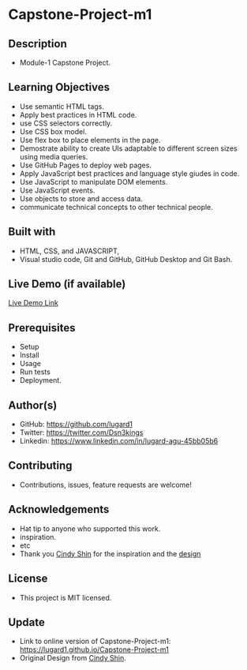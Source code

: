 # Capstone-Project-m1
## Description
- Module-1 Capstone Project.
## Learning Objectives
- Use semantic HTML tags.
- Apply best practices in HTML code.
- use CSS selectors correctly.
- Use CSS box model.
- Use flex box to place elements in the page.
- Demostrate ability to create UIs adaptable to different screen sizes using media queries.
- Use GitHub Pages to deploy web pages.
- Apply JavaScript best practices and language style giudes in code.
- Use JavaScript to manipulate DOM elements.
- Use JavaScript events.
- Use objects to store and access data.
- communicate technical concepts to other technical people.
## Built with
- HTML, CSS, and JAVASCRIPT,
- Visual studio code, Git and GitHub, GitHub Desktop and Git Bash.
## Live Demo (if available)

[Live Demo Link](https://lugard1.github.io/Capstone-Project-m1/)
## Prerequisites
- Setup
- Install
- Usage
- Run tests
- Deployment.
## Author(s)
- GitHub: https://github.com/lugard1
- Twitter: https://twitter.com/Dsn3kings
- Linkedin: https://www.linkedin.com/in/lugard-agu-45bb05b6
## Contributing
- Contributions, issues, feature requests are welcome!
## Acknowledgements
- Hat tip to anyone who supported this work.
- inspiration.
- etc
-  Thank you [Cindy Shin](https://www.behance.net/adagio07) for the inspiration and the [design](https://www.behance.net/gallery/29845175/CC-Global-Summit-2015) 
## License
- This project is MIT licensed.
## Update
- Link to online version of Capstone-Project-m1: https://lugard1.github.io/Capstone-Project-m1
- Original Design from [Cindy Shin](https://www.behance.net/adagio07).